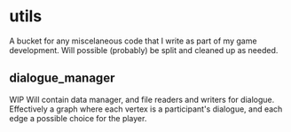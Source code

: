 # utils
A bucket for any miscelaneous code that I write as part of my game development. 
Will possible (probably) be split and cleaned up as needed. 

## dialogue_manager
WIP
Will contain data manager, and file readers and writers for dialogue. Effectively a graph where each vertex is a participant's dialogue, and each edge a possible choice for the player. 
